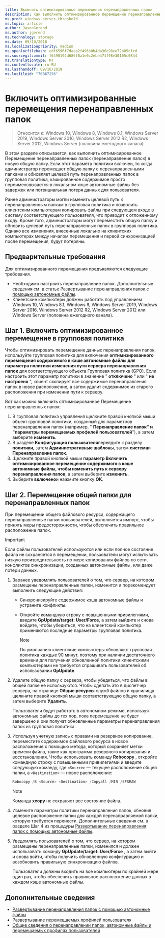```yaml
---
title: Включить оптимизированные перемещения перенаправленных папок
description: Как выполнить оптимизированное Перемещение перенаправленных папок в новый файловый ресурс.
ms.prod: windows-server-threshold
ms.topic: article
author: JasonGerend
ms.author: jgerend
ms.technology: storage
ms.date: 09/10/2018
ms.localizationpriority: medium
ms.openlocfilehash: edf6596f7daaa2f496b8b4da36e98ee72b05dfcd
ms.sourcegitcommit: f6490192d686f0a1e0c2ebe471f98e30105c0844
ms.translationtype: MT
ms.contentlocale: ru-RU
ms.lasthandoff: 09/10/2019
ms.locfileid: "70867256"
---
```

# <a name="enable-optimized-moves-of-redirected-folders"></a>Включить оптимизированные перемещения перенаправленных папок

>Относится к: Windows 10, Windows 8, Windows 8.1, Windows Server 2019, Windows Server 2016, Windows Server 2012 R2, Windows Server 2012, Windows Server (половина ежегодного канала)

В этом разделе описывается, как выполнить оптимизированное Перемещение перенаправленных папок (перенаправление папок) в новую общую папку. Если этот параметр политики включен, то когда администратор перемещает общую папку с перенаправленными папками и обновляет целевой путь перенаправленных папок в групповая политика, кэшированное содержимое просто переименовывается в локальном кэше автономные файлы без задержек или потенциальная потеря данных для пользователя.

Ранее администраторы могли изменить целевой путь к перенаправленным папкам в групповая политика и позволить клиентским компьютерам копировать файлы при следующем входе в систему соответствующего пользователя, что приводит к отложенному входу. Кроме того, администраторы могут переместить общую папку и обновить целевой путь перенаправленных папок в групповая политика. Однако все изменения, внесенные локально на клиентских компьютерах между началом перемещения и первой синхронизацией после перемещения, будут потеряны.

## <a name="prerequisites"></a>Предварительные требования

Для оптимизированного перемещения предъявляются следующие требования.

- Необходимо настроить перенаправление папок. Дополнительные сведения см. [в статье Развертывание перенаправления папок с помощью автономные файлы](deploy-folder-redirection.md).
- Клиентские компьютеры должны работать под управлением Windows 10, Windows 8.1, Windows 8, Windows Server 2019, Windows Server 2016, Windows Server 2012 R2, Windows Server 2012 или Windows Server (половина ежегодного канала).

## <a name="step-1-enable-optimized-move-in-group-policy"></a>Шаг 1. Включить оптимизированное перемещение в групповая политика

Чтобы оптимизировать перемещение данных перенаправления папок, используйте групповая политика для включения **оптимизированного перемещения содержимого в кэше автономные файлы для параметра политики изменения пути сервера перенаправления папок** для соответствующего объекта Групповая политика (GPO). Если настроить этот параметр политики в значение " **отключено** " или " **не настроено** ", клиент скопирует все содержимое перенаправления папок в новое расположение, а затем удалит содержимое из старого расположения при изменении пути к серверу.

Вот как можно включить оптимизированное Перемещение перенаправленных папок:

1. В групповая политика управления щелкните правой кнопкой мыши объект групповой политики, созданный для параметров перенаправления папок (например, " **Перенаправление папок" и "параметры перемещаемых профилей пользователей**"), а затем выберите **изменить**.
2. В разделе **Конфигурация пользователя**перейдите к разделу **политики**, затем **Административные шаблоны**, затем **система**и **Перенаправление папок**.
3. Щелкните правой кнопкой мыши **параметр Включить оптимизированное перемещение содержимого в кэше автономные файлы, чтобы изменить путь к серверу перенаправления папок**, а затем выберите **изменить**.
4. Выберите **включено**и нажмите кнопку **ОК**.

## <a name="step-2-relocate-the-file-share-for-redirected-folders"></a>Шаг 2. Перемещение общей папки для перенаправленных папок

При перемещении общего файлового ресурса, содержащего перенаправленные папки пользователей, выполняется импорт, чтобы принять меры предосторожности, чтобы обеспечить правильное расположение папок.

>[!IMPORTANT]
>Если файлы пользователей используются или если полное состояние файла не сохраняется в перемещении, пользователи могут испытывать низкую производительность по мере копирования файлов по сети, конфликтов синхронизации, созданных автономные файлы, или даже потери данных.

1. Заранее уведомлять пользователей о том, что сервер, на котором размещены перенаправленные папки, изменится и порекомендует выполнить следующие действия:

      - Синхронизируйте содержимое кэша автономные файлы и устраните конфликты.
      - Откройте командную строку с повышенными привилегиями, введите **GpUpdate/target: User/Force**, а затем выйдите и снова войдите, чтобы убедиться, что на клиентский компьютер применяются последние параметры групповая политика.

        >[!NOTE]
        >По умолчанию клиентские компьютеры обновляют групповая политика каждые 90 минут, поэтому при наличии достаточного времени для получения обновленной политики клиентскими компьютерами не требуется спрашивать пользователей об использовании **GpUpdate**.
2. Удалите общую папку с сервера, чтобы убедиться, что файлы в общей папке не используются. Чтобы сделать это в диспетчер сервера, на странице **Общие ресурсы** служб файлов и хранилища щелкните правой кнопкой мыши соответствующую общую папку, а затем выберите **Удалить**.

    Пользователи будут работать в автономном режиме, используя автономные файлы до тех пор, пока перемещение не будет завершено и они получат обновленные параметры перенаправления папок из групповая политика.

3. Используя учетную запись с правами на резервное копирование, переместите содержимое файлового ресурса в новое расположение с помощью метода, который сохраняет метки времени файла, такие как программа резервного копирования и восстановления. Чтобы использовать команду **Robocopy** , откройте командную строку с повышенными привилегиями и введите следующую команду, где ```<Source>``` — текущее расположение общей папки, а ```<Destination>``` — новое расположение:

    ```PowerShell
    Robocopy /B <Source> <Destination> /Copyall /MIR /EFSRAW
    ```

    >[!NOTE]
    >Команда **xcopy** не сохраняет все состояние файла.
4. Измените параметры политики перенаправления папок, обновив целевое расположение папки для каждой перенаправляемой папки, которую требуется перенести. Дополнительные сведения см. в разделе Шаг 4 из процедуры [Развертывание перенаправления папок с помощью автономные файлы](deploy-folder-redirection.md).
5. Уведомлять пользователей о том, что сервер, на котором размещены перенаправленные папки, изменился и должен использовать команду **GpUpdate/target: User/Force** , а затем выйти и снова войти, чтобы получить обновленную конфигурацию и возобновить правильную синхронизацию файлов.

    Пользователи должны входить на все компьютеры по крайней мере один раз, чтобы обеспечить правильное расположение данных в каждом кэше автономные файлы.

## <a name="more-information"></a>Дополнительные сведения

* [Развертывание перенаправления папок с помощью автономные файлы](deploy-folder-redirection.md)
* [Развертывание перемещаемых профилей пользователя](deploy-roaming-user-profiles.md)
* [Общие сведения о перенаправлении папок, автономные файлы и перемещаемых профилях пользователей](folder-redirection-rup-overview.md)